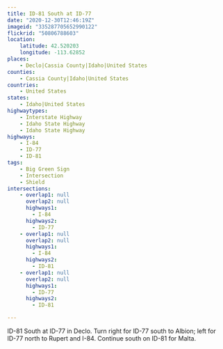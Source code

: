 ```yaml
---
title: ID-81 South at ID-77
date: "2020-12-30T12:46:19Z"
imageid: "335287705652990122"
flickrid: "50806788603"
location:
    latitude: 42.520203
    longitude: -113.62852
places:
    - Declo|Cassia County|Idaho|United States
counties:
    - Cassia County|Idaho|United States
countries:
    - United States
states:
    - Idaho|United States
highwaytypes:
    - Interstate Highway
    - Idaho State Highway
    - Idaho State Highway
highways:
    - I-84
    - ID-77
    - ID-81
tags:
    - Big Green Sign
    - Intersection
    - Shield
intersections:
    - overlap1: null
      overlap2: null
      highways1:
        - I-84
      highways2:
        - ID-77
    - overlap1: null
      overlap2: null
      highways1:
        - I-84
      highways2:
        - ID-81
    - overlap1: null
      overlap2: null
      highways1:
        - ID-77
      highways2:
        - ID-81

---
```

ID-81 South at ID-77 in Declo.  Turn right for ID-77 south to Albion; left for ID-77 north to Rupert and I-84.  Continue south on ID-81 for Malta.